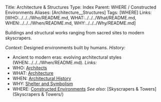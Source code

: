 Title: Architecture & Structures
Type: Index
Parent: WHERE / Constructed Environments
Aliases: [Architecture__Structures]
Tags: [WHERE]
Links: [WHO:../../../Who/README.md, WHAT:../../../What/README.md, WHEN:../../../When/README.md, WHY:../../../Why/README.md]

Buildings and structural works ranging from sacred sites to modern skyscrapers.

_Context:_ Designed environments built by humans.
_History:_
- Ancient to modern eras: evolving architectural styles (WHEN:../../../When/README.md).
_Links:_
- WHO: [Architects](../../../Who/)
- WHAT: [Architecture](../../../What/)
- WHEN: [Architectural History](../../../When/)
- WHY: [Shelter and Symbolism](../../../Why/)
- WHERE: [Constructed Environments](../)
_See also:_ [Skyscrapers & Towers](Skyscrapers & Towers/)
